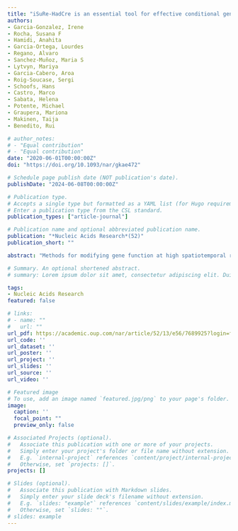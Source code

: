 ```yaml
---
title: "iSuRe-HadCre is an essential tool for effective conditional genetics"
authors:
- Garcia-Gonzalez, Irene
- Rocha, Susana F
- Hamidi, Anahita
- Garcia-Ortega, Lourdes
- Regano, Alvaro
- Sanchez-Muñoz, Maria S
- Lytvyn, Mariya
- Garcia-Cabero, Aroa
- Roig-Soucase, Sergi
- Schoofs, Hans
- Castro, Marco
- Sabata, Helena
- Potente, Michael
- Graupera, Mariona
- Makinen, Taija
- Benedito, Rui

# author_notes:
# - "Equal contribution"
# - "Equal contribution"
date: "2020-06-01T00:00:00Z"
doi: "https://doi.org/10.1093/nar/gkae472"

# Schedule page publish date (NOT publication's date).
publishDate: "2024-06-08T00:00:00Z"

# Publication type.
# Accepts a single type but formatted as a YAML list (for Hugo requirements).
# Enter a publication type from the CSL standard.
publication_types: ["article-journal"]

# Publication name and optional abbreviated publication name.
publication: "*Nucleic Acids Research*(52)"
publication_short: ""

abstract: "Methods for modifying gene function at high spatiotemporal resolution in mice have revolutionized biomedical research, with Cre-loxP being the most widely used technology. However, the Cre-loxP technology has several drawbacks, including weak activity, leakiness, toxicity, and low reliability of existing Cre-reporters. This is mainly because different genes flanked by loxP sites (floxed) vary widely in their sensitivity to Cre-mediated recombination. Here, we report the generation, validation, and utility of iSuRe-HadCre, a new dual Cre-reporter and deleter mouse line that avoids these drawbacks. iSuRe-HadCre achieves this through a novel inducible dual-recombinase genetic cascade that ensures that cells expressing a fluorescent reporter had only transient Cre activity, that is nonetheless sufficient to effectively delete floxed genes. iSuRe-HadCre worked reliably in all cell types and for the 13 floxed genes tested. This new tool will enable the precise, efficient, and trustworthy analysis of gene function in entire mouse tissues or in single cells."

# Summary. An optional shortened abstract.
# summary: Lorem ipsum dolor sit amet, consectetur adipiscing elit. Duis posuere tellus ac convallis placerat. Proin tincidunt magna sed ex sollicitudin condimentum.

tags:
- Nucleic Acids Research
featured: false

# links:
# - name: ""
#   url: ""
url_pdf: https://academic.oup.com/nar/article/52/13/e56/7689925?login=false
url_code: ''
url_dataset: ''
url_poster: ''
url_project: ''
url_slides: ''
url_source: ''
url_video: ''

# Featured image
# To use, add an image named `featured.jpg/png` to your page's folder. 
image:
  caption: ''
  focal_point: ""
  preview_only: false

# Associated Projects (optional).
#   Associate this publication with one or more of your projects.
#   Simply enter your project's folder or file name without extension.
#   E.g. `internal-project` references `content/project/internal-project/index.md`.
#   Otherwise, set `projects: []`.
projects: []

# Slides (optional).
#   Associate this publication with Markdown slides.
#   Simply enter your slide deck's filename without extension.
#   E.g. `slides: "example"` references `content/slides/example/index.md`.
#   Otherwise, set `slides: ""`.
# slides: example
---
```


<!-- {{% callout note %}}
Click the *Cite* button above to demo the feature to enable visitors to import publication metadata into their reference management software.
{{% /callout %}}

{{% callout note %}}
Create your slides in Markdown - click the *Slides* button to check out the example.
{{% /callout %}}

Add the publication's **full text** or **supplementary notes** here. You can use rich formatting such as including [code, math, and images](https://docs.hugoblox.com/content/writing-markdown-latex/). -->
